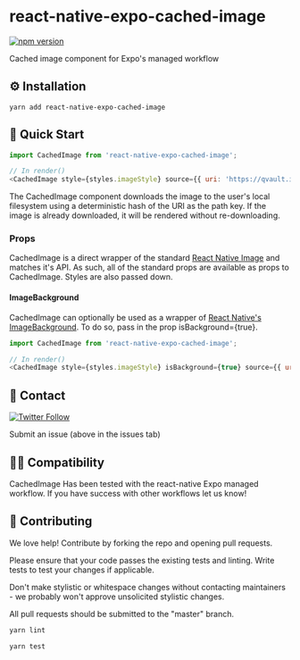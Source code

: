 # react-native-expo-cached-image

[![npm version](https://badge.fury.io/js/react-native-expo-cached-image.svg)](https://badge.fury.io/js/react-native-expo-cached-image)

Cached image component for Expo's managed workflow

## ⚙️ Installation

`yarn add react-native-expo-cached-image`

## 🚀 Quick Start

```javascript
import CachedImage from 'react-native-expo-cached-image';

// In render()
<CachedImage style={styles.imageStyle} source={{ uri: 'https://qvault.io/wp-content/uploads/2019/05/QVault-app.png' }}/>

```

The CachedImage component downloads the image to the user's local filesystem using a deterministic hash
of the URI as the path key. If the image is already downloaded, it will be rendered without re-downloading.

### Props

CachedImage is a direct wrapper of the standard [React Native Image](https://facebook.github.io/react-native/docs/image)
and matches it's API. As such, all of the standard props are available as props to CachedImage. Styles are also passed down.

#### ImageBackground

CachedImage can optionally be used as a wrapper of [React Native's ImageBackground](https://facebook.github.io/react-native/docs/imagebackground). To do so, pass in the prop isBackground={true}.

```javascript
import CachedImage from 'react-native-expo-cached-image';

// In render()
<CachedImage style={styles.imageStyle} isBackground={true} source={{ uri: 'https://qvault.io/wp-content/uploads/2019/05/QVault-app.png' }}/>

```

## 💬 Contact

[![Twitter Follow](https://img.shields.io/twitter/follow/wagslane.svg?label=Follow%20Wagslane&style=social)](https://twitter.com/intent/follow?screen_name=wagslane)

Submit an issue (above in the issues tab)

## 🙏🏻 Compatibility

CachedImage Has been tested with the react-native Expo managed workflow. If you have success with other workflows let us know!

## 👏 Contributing

We love help! Contribute by forking the repo and opening pull requests.

Please ensure that your code passes the existing tests and linting. Write tests to test your changes if applicable.

Don't make stylistic or whitespace changes without contacting maintainers - we probably won't approve unsolicited stylistic changes.

All pull requests should be submitted to the "master" branch.

```bash
yarn lint
```

```bash
yarn test
```
